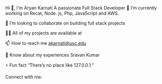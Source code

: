 Hi 👋, I'm Aryan Karnati
A passionate Full Stack Developer 
🔭 I’m currently working on Recat, Node. js, Php, JavaScript and AWS.

👯 I’m looking to collaborate on building full stack projects

👨‍💻 All of my projects are available at 

📫 How to reach me akarnati@usc.edu

📄 Know about my experiences Sravan Kumar

⚡ Fun fact “There’s no place like 127.0.0.1.”

Connect with me:
